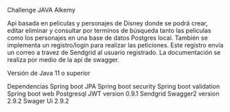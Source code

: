 Challenge JAVA Alkemy

Api basada en peliculas y personajes de Disney donde se podrá crear, editar eliminar y consultar por terminos de búsqueda tanto las peliculas como los personajes en una base de datos Postgres local. También se implementa un registro/login para realizar las peticiones. Este registro envía un correo a travez de Sendgrid al usuario registrado. La documentación se realiza por medio de la api de swagger.

Versión de Java 11 o superior

Dependencias
Spring boot JPA
Spring boot security
Spring boot validation
Spring boot web
Postgresql
JWT version 0.9.1
Sendgrid
Swagger2 version 2.9.2
Swager Ui 2.9.2

